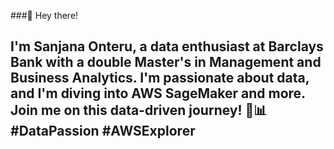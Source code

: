 ###👋 Hey there! 
## I'm Sanjana Onteru, a data enthusiast at Barclays Bank with a double Master's in Management and Business Analytics. I'm passionate about data, and I'm diving into AWS SageMaker and more. Join me on this data-driven journey! 🚀📊 #DataPassion #AWSExplorer
